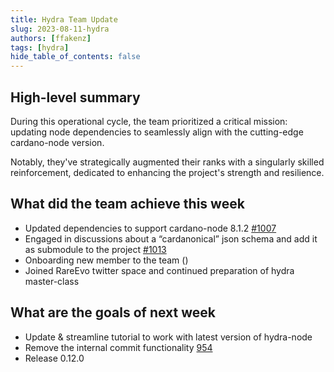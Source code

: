 ```yaml
---
title: Hydra Team Update
slug: 2023-08-11-hydra
authors: [ffakenz]
tags: [hydra]
hide_table_of_contents: false
---
```


## High-level summary

During this operational cycle, the team prioritized a critical mission:
updating node dependencies to seamlessly align with the cutting-edge
cardano-node version.

Notably, they've strategically augmented their ranks with a singularly skilled
reinforcement, dedicated to enhancing the project's strength and resilience.

## What did the team achieve this week

-   Updated dependencies to support cardano-node 8.1.2 [#1007](https://github.com/input-output-hk/hydra/issues/1007)
-   Engaged in discussions about a “cardanonical” json schema and add it as submodule to the project [#1013](https://github.com/input-output-hk/hydra/pull/1013)
-   Onboarding new member to the team (<insert-gh-user>)
-   Joined RareEvo twitter space and continued preparation of hydra master-class

## What are the goals of next week

-   Update & streamline tutorial to work with latest version of hydra-node
-   Remove the internal commit functionality [954](https://github.com/input-output-hk/hydra/issues/954)
-   Release 0.12.0

